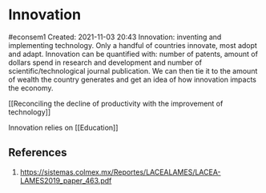 # Innovation
#econsem1
Created: 2021-11-03 20:43
Innovation: inventing and implementing technology. Only a handful of countries innovate, most adopt and adapt.
Innovation can be quantified with: number of patents, amount of dollars spend in research and development and number of scientific/technological journal publication. We can then tie it to the amount of wealth the country generates and get an idea of how innovation impacts the economy. 

[[Reconciling the decline of productivity with the improvement of technology]]

Innovation relies on [[Education]]

## References
1. https://sistemas.colmex.mx/Reportes/LACEALAMES/LACEA-LAMES2019_paper_463.pdf